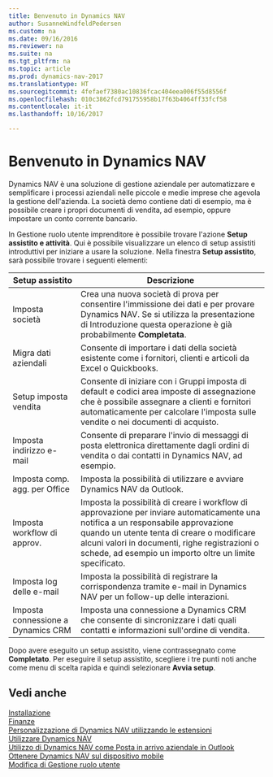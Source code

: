 ```yaml
---
title: Benvenuto in Dynamics NAV
author: SusanneWindfeldPedersen
ms.custom: na
ms.date: 09/16/2016
ms.reviewer: na
ms.suite: na
ms.tgt_pltfrm: na
ms.topic: article
ms.prod: dynamics-nav-2017
ms.translationtype: HT
ms.sourcegitcommit: 4fefaef7380ac10836fcac404eea006f55d8556f
ms.openlocfilehash: 010c3862fcd791755958b17f63b4064ff33fcf58
ms.contentlocale: it-it
ms.lasthandoff: 10/16/2017

---
```


# <a name="welcome-to-dynamics-nav"></a>Benvenuto in Dynamics NAV

Dynamics NAV è una soluzione di gestione aziendale per automatizzare e semplificare i processi aziendali nelle piccole e medie imprese che agevola la gestione dell'azienda. La società demo contiene dati di esempio, ma è possibile creare i propri documenti di vendita, ad esempio, oppure impostare un conto corrente bancario.  

In Gestione ruolo utente imprenditore è possibile trovare l'azione **Setup assistito e attività**. Qui è possibile visualizzare un elenco di setup assistiti introduttivi per iniziare a usare la soluzione. Nella finestra **Setup assistito**, sarà possibile trovare i seguenti elementi:

|Setup assistito           |Descrizione                                                                                      |
|-------------------------|-------------------------------------------------------------------------------------------------|
|Imposta società           |Crea una nuova società di prova per consentire l'immissione dei dati e per provare Dynamics NAV. Se si utilizza la presentazione di Introduzione questa operazione è già probabilmente **Completata**. |
|Migra dati aziendali    |Consente di importare i dati della società esistente come i fornitori, clienti e articoli da Excel o Quickbooks.|
|Setup imposta vendita         |Consente di iniziare con i Gruppi imposta di default e codici area imposte di assegnazione che è possibile assegnare a clienti e fornitori automaticamente per calcolare l'imposta sulle vendite o nei documenti di acquisto.|
|Imposta indirizzo e-mail             |Consente di preparare l'invio di messaggi di posta elettronica direttamente dagli ordini di vendita o dai contatti in Dynamics NAV, ad esempio.|
|Imposta comp. agg. per Office    |Imposta la possibilità di utilizzare e avviare Dynamics NAV da Outlook.|
|Imposta workflow di approv.|Imposta la possibilità di creare i workflow di approvazione per inviare automaticamente una notifica a un responsabile approvazione quando un utente tenta di creare o modificare alcuni valori in documenti, righe registrazioni o schede, ad esempio un importo oltre un limite specificato.|
|Imposta log delle e-mail     |Imposta la possibilità di registrare la corrispondenza tramite e-mail in Dynamics NAV per un follow-up delle interazioni.|
|Imposta connessione a Dynamics CRM|Imposta una connessione a Dynamics CRM che consente di sincronizzare i dati quali contatti e informazioni sull'ordine di vendita.|

Dopo avere eseguito un setup assistito, viene contrassegnato come **Completato**. Per eseguire il setup assistito, scegliere i tre punti noti anche come menu di scelta rapida e quindi selezionare **Avvia setup**.


## <a name="see-also"></a>Vedi anche
[Installazione](setup.md)  
[Finanze](finance.md)  
[Personalizzazione di Dynamics NAV utilizzando le estensioni](ui-extensions.md)  
[Utilizzare Dynamics NAV](ui-work-product.md)  
[Utilizzo di Dynamics NAV come Posta in arrivo aziendale in Outlook](across-outlook.md)  
[Ottenere Dynamics NAV sul dispositivo mobile](install-mobile-app.md)  
[Modifica di Gestione ruolo utente](ui-change-role.md)  

